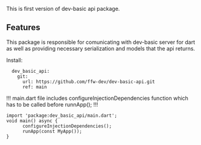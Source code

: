 <!-- 
This README describes the package. If you publish this package to pub.dev,
this README's contents appear on the landing page for your package.

For information about how to write a good package README, see the guide for
[writing package pages](https://dart.dev/guides/libraries/writing-package-pages). 

For general information about developing packages, see the Dart guide for
[creating packages](https://dart.dev/guides/libraries/create-library-packages)
and the Flutter guide for
[developing packages and plugins](https://flutter.dev/developing-packages). 
-->

This is first version of dev-basic api package.

## Features

This package is responsible for comunicating with dev-basic server for dart as well as providing necessary serialization and models that the api returns.

Install:
```
  dev_basic_api:
    git:
      url: https://github.com/ffw-dev/dev-basic-api.git
      ref: main
```


!!! main.dart file includes configureInjectionDependencies function which has to be called before runnApp(); !!!

```
import 'package:dev_basic_api/main.dart';
void main() async {
      configureInjectionDependencies();
      runApp(const MyApp());
}
